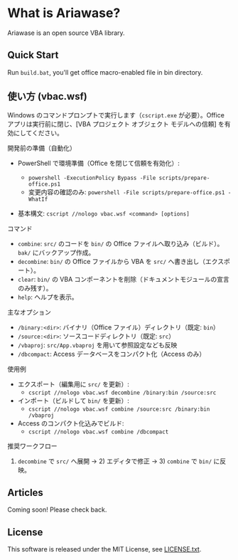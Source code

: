 ﻿# What is Ariawase?

Ariawase is an open source VBA library.

## Quick Start

Run `build.bat`, you'll get office macro-enabled file in bin directory.

## 使い方 (vbac.wsf)

Windows のコマンドプロンプトで実行します（`cscript.exe` が必要）。Office アプリは実行前に閉じ、[VBA プロジェクト オブジェクト モデルへの信頼] を有効にしてください。

開発前の準備（自動化）
- PowerShell で環境準備（Office を閉じて信頼を有効化）:
  - `powershell -ExecutionPolicy Bypass -File scripts/prepare-office.ps1`
  - 変更内容の確認のみ: `powershell -File scripts/prepare-office.ps1 -WhatIf`

- 基本構文: `cscript //nologo vbac.wsf <command> [options]`

コマンド
- `combine`: `src/` のコードを `bin/` の Office ファイルへ取り込み（ビルド）。`bak/` にバックアップ作成。
- `decombine`: `bin/` の Office ファイルから VBA を `src/` へ書き出し（エクスポート）。
- `clear`: `bin/` の VBA コンポーネントを削除（ドキュメントモジュールの宣言のみ残す）。
- `help`: ヘルプを表示。

主なオプション
- `/binary:<dir>`: バイナリ（Office ファイル）ディレクトリ（既定: `bin`）
- `/source:<dir>`: ソースコードディレクトリ（既定: `src`）
- `/vbaproj`: `src/App.vbaproj` を用いて参照設定なども反映
- `/dbcompact`: Access データベースをコンパクト化（Access のみ）

使用例
- エクスポート（編集用に `src/` を更新）:
  - `cscript //nologo vbac.wsf decombine /binary:bin /source:src`
- インポート（ビルドして `bin/` を更新）:
  - `cscript //nologo vbac.wsf combine /source:src /binary:bin /vbaproj`
- Access のコンパクト化込みでビルド:
  - `cscript //nologo vbac.wsf combine /dbcompact`

推奨ワークフロー
1) `decombine` で `src/` へ展開 → 2) エディタで修正 → 3) `combine` で `bin/` に反映。

## Articles

Coming soon! Please check back.

## License

This software is released under the MIT License, see [LICENSE.txt](./LICENSE.txt).
